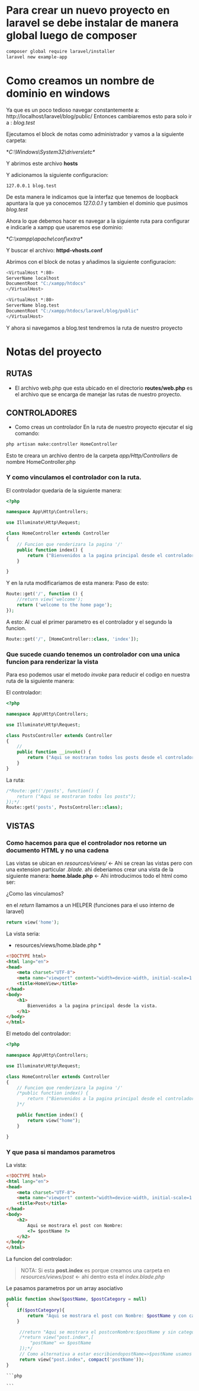 # Para crear un nuevo proyecto en laravel se debe instalar de manera global luego de composer

```bash
composer global require laravel/installer
laravel new example-app
```

# Como creamos un nombre de dominio en windows

Ya que es un poco tedioso navegar constantemente a:
http://localhost/laravel/blog/public/
Entonces cambiaremos esto para solo ir a :
*blog.test*

Ejecutamos el block de notas como administrador y vamos a la siguiente carpeta:

**C:\Windows\System32\drivers\etc\**

Y abrimos este archivo **hosts**

Y adicionamos la siguiente configuracion:

```
127.0.0.1 blog.test
```

De esta manera le indicamos que la interfaz que tenemos de loopback apuntara la que ya conocemos *127.0.0.1* y tambien el dominio que pusimos *blog.test*

Ahora lo que debemos hacer es navegar a la siguiente ruta para configurar e indicarle a xampp que usaremos ese dominio:

**C:\xampp\apache\conf\extra\**

Y buscar el archivo:
**httpd-vhosts.conf**

Abrimos con el block de notas y añadimos la siguiente configuracion:

```bash
<VirtualHost *:80>
ServerName localhost
DocumentRoot "C:/xampp/htdocs"
</VirtualHost>

<VirtualHost *:80>
ServerName blog.test
DocumentRoot "C:/xampp/htdocs/laravel/blog/public"
</VirtualHost>
```
Y ahora si navegamos a blog.test tendremos la ruta de nuestro proyecto


# Notas del proyecto

## RUTAS

* El archivo web.php que esta ubicado en el directorio **routes/web.php** es el archivo que se encarga de manejar las rutas de nuestro proyecto.

## CONTROLADORES

* Como creas un controlador
En la ruta de nuestro proyecto ejecutar el sig comando:

```bash
php artisan make:controller HomeController
```

Esto te creara un archivo dentro de la carpeta *app/Http/Controllers*   de nombre HomeController.php

### Y como vinculamos el controlador con la ruta.

El controlador quedaria de la siguiente manera:

```php
<?php

namespace App\Http\Controllers;

use Illuminate\Http\Request;

class HomeController extends Controller
{
    // Funcion que renderizara la pagina '/'
    public function index() {
        return ("Bienvenidos a la pagina principal desde el controlador.");
    }

}
```

Y en la ruta modificariamos de esta manera:
Paso de esto:
```php
Route::get('/', function () {
    //return view('welcome');
    return ('welcome to the home page');
});
```
A esto:
Al cual el primer parametro es el controlador y el segundo la funcion.
```php
Route::get('/', [HomeController::class, 'index']);
```

### Que sucede cuando tenemos un controlador con una unica funcion para renderizar la vista
Para eso podemos usar el metodo *invoke* para reducir el codigo en nuestra ruta de la siguiente manera:

El controlador:
```php
<?php

namespace App\Http\Controllers;

use Illuminate\Http\Request;

class PostsController extends Controller
{
    //
    public function __invoke() {
        return ("Aqui se mostraran todos los posts desde el controlador");
    }
}

```

La ruta:
```php
/*Route::get('/posts', function() {
    return ("Aqui se mostraran todos los posts");
});*/
Route::get('posts', PostsController::class);
```

## VISTAS

### Como hacemos para que el controlador nos retorne un documento HTML y no una cadena

Las vistas se ubican en *resources/views/* <- Ahi se crean las vistas pero con una extension particular *.blade.* ahi deberiamos crear una vista de la siguiente manera:
**home.blade.php** <- Ahi introducimos todo el html como ser:

¿Como las vinculamos?

en el *return* llamamos a un HELPER (funciones para el uso interno de laravel) 

```php
return view('home');
```

La vista seria:
* resources/views/home.blade.php *
```html
<!DOCTYPE html>
<html lang="en">
<head>
    <meta charset="UTF-8">
    <meta name="viewport" content="width=device-width, initial-scale=1.0">
    <title>HomeView</title>
</head>
<body>
    <h1>
        Bienvenidos a la pagina principal desde la vista.
    </h1>
</body>
</html>
```

El metodo del controlador:
```php
<?php

namespace App\Http\Controllers;

use Illuminate\Http\Request;

class HomeController extends Controller
{
    // Funcion que renderizara la pagina '/'
    /*public function index() {
        return ("Bienvenidos a la pagina principal desde el controlador.");
    }*/

    public function index() {
        return view("home");
    }

}

``` 

### Y que pasa si mandamos parametros

La vista:

```html
<!DOCTYPE html>
<html lang="en">
<head>
    <meta charset="UTF-8">
    <meta name="viewport" content="width=device-width, initial-scale=1.0">
    <title>Post</title>
</head>
<body>
    <h2>
        Aqui se mostrara el post con Nombre: 
        <?= $postName ?>
    </h2>
</body>
</html>
```

La funcion del controlador:
> NOTA: Si esta **post.index** es porque creamos una carpeta en *resources/views/post* <- ahi dentro esta el *index.blade.php* 

Le pasamos parametros por un array asociativo

```php
public function show($postName, $postCategory = null)
{
    if($postCategory){
        return "Aqui se mostrara el post con Nombre: $postName y con categoria: $postCategory";    
    }

     //return "Aqui se mostrara el postconNombre:$postName y sin categoria";
     /*return view("post.index",[
         "postName" => $postName
     ]);*/
     // Como alternativa a estar escribiendopostName=>$postName usamos el compact que hacelo mismo
     return view("post.index", compact('postName'));
}
```





















    ```php

    ```














    # Pasos para clonar el repositorio del proyecto

    1. Clonar el repositorio
    ```bash
    git clone https://github.com/laravel/blog.git <- url de prueba
    ```
    2. Instalar dependencias
    ```bash
    cd blog
    composer install
    ```
    3. Generar llave de seguridad
    ```bash
    php artisan key:generate
    ```
    4. Crear el archivo de variables de entorno
    Copiar el archivo .env.example a .env
    Cambiar las credenciales de las dependencias usadas

    5. Crear la base de datos (si es SQLite)
    Crear el archivo database/database.sqlite

    6. Correr las migraciones
```bash	
php artisan migrate
```








